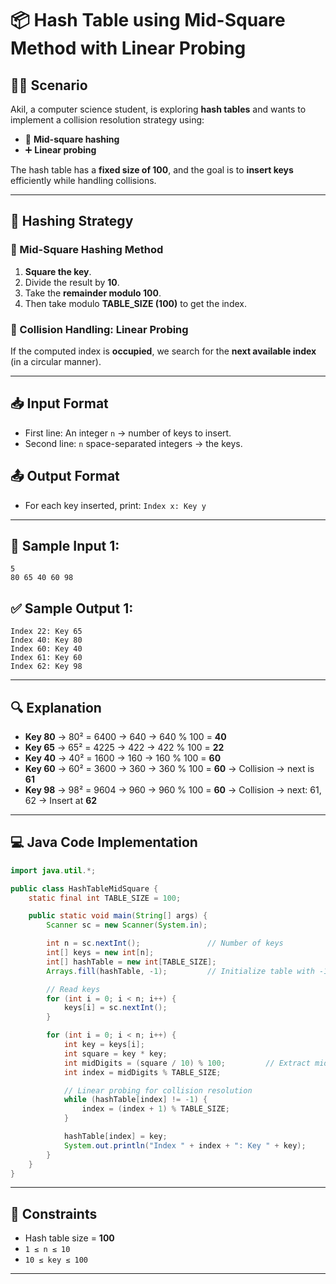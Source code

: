 # 📦 Hash Table using Mid-Square Method with Linear Probing

## 👨‍💻 Scenario

Akil, a computer science student, is exploring **hash tables** and wants to implement a collision resolution strategy using:

* 📐 **Mid-square hashing**
* ➕ **Linear probing**

The hash table has a **fixed size of 100**, and the goal is to **insert keys** efficiently while handling collisions.

---

## 🧠 Hashing Strategy

### 🔸 Mid-Square Hashing Method

1. **Square the key**.
2. Divide the result by **10**.
3. Take the **remainder modulo 100**.
4. Then take modulo **TABLE\_SIZE (100)** to get the index.

### 🔸 Collision Handling: Linear Probing

If the computed index is **occupied**, we search for the **next available index** (in a circular manner).

---

## 📥 Input Format

* First line: An integer `n` → number of keys to insert.
* Second line: `n` space-separated integers → the keys.

## 📤 Output Format

* For each key inserted, print:
  `Index x: Key y`

---

## 🧪 Sample Input 1:

```
5
80 65 40 60 98
```

## ✅ Sample Output 1:

```
Index 22: Key 65
Index 40: Key 80
Index 60: Key 40
Index 61: Key 60
Index 62: Key 98
```

---

## 🔍 Explanation

* **Key 80** → 80² = 6400 → 640 → 640 % 100 = **40**
* **Key 65** → 65² = 4225 → 422 → 422 % 100 = **22**
* **Key 40** → 40² = 1600 → 160 → 160 % 100 = **60**
* **Key 60** → 60² = 3600 → 360 → 360 % 100 = **60** → Collision → next is **61**
* **Key 98** → 98² = 9604 → 960 → 960 % 100 = **60** → Collision → next: 61, 62 → Insert at **62**

---

## 💻 Java Code Implementation

```java
import java.util.*;

public class HashTableMidSquare {
    static final int TABLE_SIZE = 100;

    public static void main(String[] args) {
        Scanner sc = new Scanner(System.in);

        int n = sc.nextInt();               // Number of keys
        int[] keys = new int[n];
        int[] hashTable = new int[TABLE_SIZE];
        Arrays.fill(hashTable, -1);         // Initialize table with -1 (empty)

        // Read keys
        for (int i = 0; i < n; i++) {
            keys[i] = sc.nextInt();
        }

        for (int i = 0; i < n; i++) {
            int key = keys[i];
            int square = key * key;
            int midDigits = (square / 10) % 100;         // Extract middle digits
            int index = midDigits % TABLE_SIZE;

            // Linear probing for collision resolution
            while (hashTable[index] != -1) {
                index = (index + 1) % TABLE_SIZE;
            }

            hashTable[index] = key;
            System.out.println("Index " + index + ": Key " + key);
        }
    }
}
```

---

## 📌 Constraints

* Hash table size = **100**
* `1 ≤ n ≤ 10`
* `10 ≤ key ≤ 100`

---
